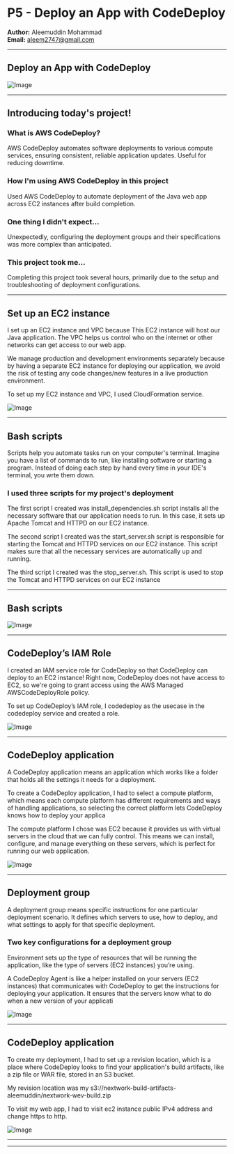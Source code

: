 
# P5 - Deploy an App with CodeDeploy



**Author:** Aleemuddin Mohammad  
**Email:** aleem2747@gmail.com

---

## Deploy an App with CodeDeploy

![Image](https://github.com/alleem18/P4-Package-App-with-CodeBuild/blob/main/A6C90772-E7DD-4EF3-B46A-E8DBD5BF9B99_1_201_a.jpeg)

---

## Introducing today's project!

### What is AWS CodeDeploy?

AWS CodeDeploy automates software deployments to various compute services, ensuring consistent, reliable application updates. Useful for reducing downtime.

### How I'm using AWS CodeDeploy in this project

Used AWS CodeDeploy to automate deployment of the Java web app across EC2 instances after build completion.

### One thing I didn't expect...

Unexpectedly, configuring the deployment groups and their specifications was more complex than anticipated.

### This project took me...

Completing this project took several hours, primarily due to the setup and troubleshooting of deployment configurations.

---

## Set up an EC2 instance

I set up an EC2 instance and VPC because This EC2 instance will host our Java application. The VPC helps us control who on the internet or other networks can get access to our web app.

We manage production and development environments separately because by having a separate EC2 instance for deploying our application, we avoid the risk of testing any code changes/new features in a live production environment.

To set up my EC2 instance and VPC, I used CloudFormation service. 

![Image](aws-devops-codedeploy_26e7b830)

---

## Bash scripts

Scripts help you automate tasks run on your computer's terminal. Imagine you have a list of commands to run, like installing software or starting a program. Instead of doing each step by hand every time in your IDE's terminal, you wrte them down.  

### I used three scripts for my project's deployment

The first script I created was install_dependencies.sh script installs all the necessary software that our application needs to run. In this case, it sets up Apache Tomcat and HTTPD on our EC2 instance. 

The second script I created was the start_server.sh script is responsible for starting the Tomcat and HTTPD services on our EC2 instance. This script makes sure that all the necessary services are automatically up and running.

The third script I created was the stop_server.sh. This script is used to stop the Tomcat and HTTPD services on our EC2 instance

---

## Bash scripts

![Image](aws-devops-codedeploy_69ede4b0)

---

## CodeDeploy’s IAM Role

I created an IAM service role for CodeDeploy so that CodeDeploy can deploy to an EC2 instance! Right now, CodeDeploy does not have access to EC2, so we're going to grant access using the AWS Managed AWSCodeDeployRole policy.
 

To set up CodeDeploy’s IAM role, I codedeploy as the usecase in the codedeploy service and created a role.

![Image](aws-devops-codedeploy_59de20cd)

---

## CodeDeploy application

A CodeDeploy application means an application which works like a folder that holds all the settings it needs for a deployment. 

To create a CodeDeploy application, I had to select a compute platform, which means each compute platform has different requirements and ways of handling applications, so selecting the correct platform lets CodeDeploy knows how to deploy your applica

The compute platform I chose was EC2  because it provides us with virtual servers in the cloud that we can fully control. This means we can install, configure, and manage everything on these servers, which is perfect for running our web application. 

![Image](aws-devops-codedeploy_75e763ef)

---

## Deployment group

A deployment group means specific instructions for one particular deployment scenario. It defines which servers to use, how to deploy, and what settings to apply for that specific deployment.


### Two key configurations for a deployment group

Environment sets up the type of resources that will be running the application, like the type of servers (EC2 instances) you’re using. 

A CodeDeploy Agent is like a helper installed on your servers (EC2 instances) that communicates with CodeDeploy to get the instructions for deploying your application. It ensures that the servers know what to do when a new version of your applicati

![Image](aws-devops-codedeploy_054373a8)

---

## CodeDeploy application

To create my deployment, I had to set up a revision location, which is a place where CodeDeploy looks to find your application's build artifacts, like a zip file or WAR file, stored in an S3 bucket.

My revision location was my s3://nextwork-build-artifacts-aleemuddin/nextwork-wev-build.zip

To visit my web app, I had to visit ec2 instance public IPv4 address and change https to http. 

![Image](aws-devops-codedeploy_a333c89c)

---

---
